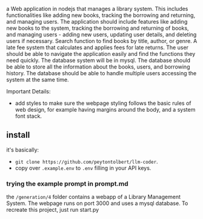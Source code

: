 a Web application in nodejs that manages a library system. This includes functionalities like adding new books, tracking the borrowing and returning, and managing users. The application should include features like adding new books to the system, tracking the borrowing and returning of books, and managing users - adding new users, updating user details, and deleting users if necessary. Search function to find books by title, author, or genre. A late fee system that calculates and applies fees for late returns. The user should be able to navigate the application easily and find the functions they need quickly. The database system will be in mysql. The database should be able to store all the information about the books, users, and borrowing history. The database should be able to handle multiple users accessing the system at the same time.


Important Details:

- add styles to make sure the webpage styling follows the basic rules of web design, for example having margins around the body, and a system font stack.



## install

it's basically: 

- `git clone https://github.com/peytontolbert/llm-coder`.
- copy over `.example.env` to `.env` filling in your API keys.


### trying the example prompt in prompt.md

the `/generation/4` folder contains a webapp of a Library Management System. The webpage runs on port 3000 and uses a mysql database. To recreate this project, just run start.py